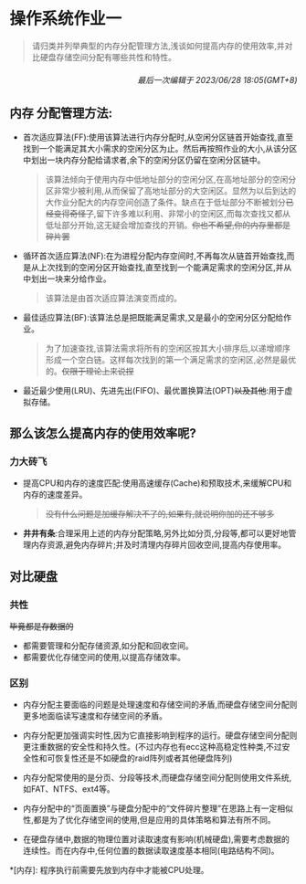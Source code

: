# 操作系统作业一
> 请归类并列举典型的内存分配管理方法,浅谈如何提高内存的使用效率,并对比硬盘存储空间分配有哪些共性和特性。
###### <p align="right">最后一次编辑于 2023/06/28 18:05(GMT+8)</p>
## 内存 分配管理方法:
- 首次适应算法(FF):使用该算法进行内存分配时,从空闲分区链首开始查找,直至找到一个能满足其大小需求的空闲分区为止。然后再按照作业的大小,从该分区中划出一块内存分配给请求者,余下的空闲分区仍留在空闲分区链中。
  >该算法倾向于使用内存中低地址部分的空闲分区,在高地址部分的空闲分区非常少被利用,从而保留了高地址部分的大空闲区。显然为以后到达的大作业分配大的内存空间创造了条件。缺点在于低址部分不断被划分~~已经变得奇怪了~~,留下许多难以利用、非常小的空闲区,而每次查找又都从低址部分开始,这无疑会增加查找的开销。~~你也不希望,你的内存里都是碎片罢~~
- 循环首次适应算法(NF):在为进程分配内存空间时,不再每次从链首开始查找,而是从上次找到的空闲分区开始查找,直至找到一个能满足需求的空闲分区,并从中划出一块来分给作业。
  >该算法是由首次适应算法演变而成的。

- 最佳适应算法(BF):该算法总是把既能满足需求,又是最小的空闲分区分配给作业。
  >为了加速查找,该算法需求将所有的空闲区按其大小排序后,以递增顺序形成一个空白链。这样每次找到的第一个满足需求的空闲区,必然是最优的。~~仅限于理论上来说捏~~

- 最近最少使用(LRU)、先进先出(FIFO)、最优置换算法(OPT)~~以及其他~~:用于虚拟存储。

## 那么该怎么提高内存的使用效率呢?

### 力大砖飞
- 提高CPU和内存的速度匹配:使用高速缓存(Cache)和预取技术,来缓解CPU和内存的速度差异。
  > ~~没有什么问题是加缓存解决不了的,如果有,就说明你加的还不够多~~
 
 - **井井有条**:合理采用上述的内存分配策略,另外比如分页,分段等,都可以更好地管理内存资源,避免内存碎片;并及时清理内存碎片回收空间,提高内存使用率。

## 对比硬盘
### 共性
~~毕竟都是存数据的~~
- 都需要管理和分配存储资源,如分配和回收空间。
- 都需要优化存储空间的使用,以提高存储效率。
### 区别

- 内存分配主要面临的问题是处理速度和存储空间的矛盾,而硬盘存储空间分配则更多地面临读写速度和存储空间的矛盾。

- 内存分配更加强调实时性,因为它直接影响到程序的运行。硬盘存储空间分配则更注重数据的安全性和持久性。(不过内存也有ecc这种高稳定性种类,不过安全性和可恢复性还是不如硬盘的raid阵列或者其他硬盘阵列)

- 内存分配常使用的是分页、分段等技术,而硬盘存储空间分配则使用文件系统,如FAT、NTFS、ext4等。

- 内存分配中的“页面置换”与硬盘分配中的“文件碎片整理”在思路上有一定相似性,都是为了优化存储空间的使用,但是应用的具体策略和算法有所不同。

- 在硬盘存储中,数据的物理位置对读取速度有影响(机械硬盘),需要考虑数据的连续性。而在内存中,任何位置的数据读取速度基本相同(电路结构不同)。


*[内存]: 程序执行前需要先放到内存中才能被CPU处理。